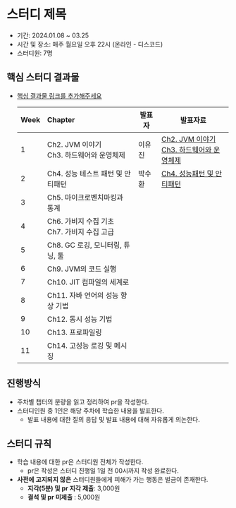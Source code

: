 # 스터디 제목

- 기간: 2024.01.08 ~ 03.25
- 시간 및 장소: 매주 월요일 오후 22시 (온라인 - 디스코드)
- 스터디원: 7명

## 핵심 스터디 결과물

- [핵심 결과물 링크를 추가해주세요](https://github.com/Learning-Is-Vital-In-Development)

  | Week | Chapter                            | 발표자 | 발표자료                                                                                                                                                                                                                                        | 
    |------|:-----------------------------------|-----|---------------------------------------------------------------------------------------------------------------------------------------------------------------------------------------------------------------------------------------------|
  | 1    | Ch2. JVM 이야기 <br> Ch3. 하드웨어와 운영체제  | 이유진 | [Ch2. JVM 이야기](https://github.com/Learning-Is-Vital-In-Development/24-optimizing-java-2/blob/main/ch02/youjin.md) <br> [Ch3. 하드웨어와 운영체제](https://github.com/Learning-Is-Vital-In-Development/24-optimizing-java-2/blob/main/ch03/youjin.md) |
  | 2    | Ch4. 성능 테스트 패턴 및 안티패턴              | 박수환 | [Ch4. 성능패턴 및 안티패턴](https://github.com/Learning-Is-Vital-In-Development/24-optimizing-java-2/blob/main/ch04/5uhwann.md)                                                                                                                      |
  | 3    | Ch5. 마이크로벤치마킹과 통계                  |     |                                                                                                                                                                                                                                             |
  | 4    | Ch6. 가비지 수집 기초 <br> Ch7. 가비지 수집 고급 |     |                                                                                                                                                                                                                                             |
  | 5    | Ch8. GC 로깅, 모니터링, 튜닝, 툴            |     |                                                                                                                                                                                                                                             |
  | 6    | Ch9. JVM의 코드 실행                    |     |                                                                                                                                                                                                                                             |
  | 7    | Ch10. JIT 컴파일의 세계로                 |     |                                                                                                                                                                                                                                             |
  | 8    | Ch11. 자바 언어의 성능 향상 기법              |     |                                                                                                                                                                                                                                             |
  | 9    | Ch12. 동시 성능 기법                     |     |                                                                                                                                                                                                                                             |
  | 10   | Ch13. 프로파일링                        |     |                                                                                                                                                                                                                                             |
  | 11   | Ch14. 고성능 로깅 및 메시징                 |     |                                                                                                                                                                                                                                             |

## 진행방식

- 주차별 챕터의 분량을 읽고 정리하여 pr을 작성한다.
- 스터디인원 중 1인은 해당 주차에 학습한 내용을 발표한다.
    - 발표 내용에 대한 질의 응답 및 발표 내용에 대해 자유롭게 의논한다.

## 스터디 규칙

- 학습 내용에 대한 pr은 스터디원 전체가 작성한다.
    - pr은 작성은 스터디 진행일 1일 전 00시까지 작성 완료한다.
- **사전에 고지되지 않은** 스터디원들에게 피해가 가는 행동은 벌금이 존재한다.
    - **지각(5분) 및 pr 지각 제출**: 3,000원
    - **결석 및 pr 미제출** : 5,000원
